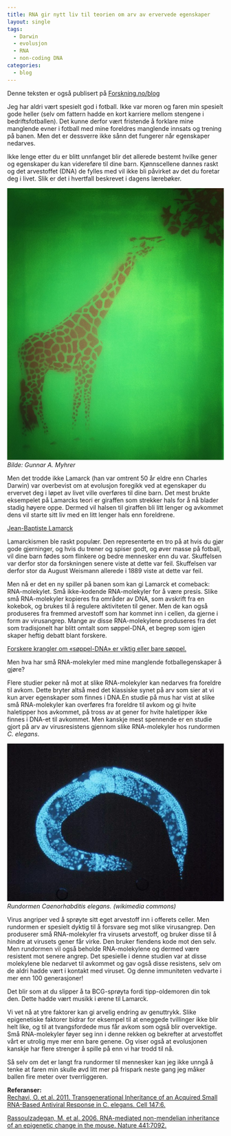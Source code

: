 ```yaml
---
title: RNA gir nytt liv til teorien om arv av ervervede egenskaper
layout: single
tags:
  - Darwin
  - evolusjon
  - RNA
  - non-coding DNA
categories:
  - blog
---
```


Denne teksten er også publisert på [Forskning.no/blog](http://forskning.no/content/rna-gir-nytt-liv-til-teorien-om-arv-av-ervervede-egenskaper)


Jeg har aldri vært spesielt god i fotball. Ikke var moren og faren min spesielt gode heller (selv om fattern hadde en kort karriere mellom stengene i bedriftsfotballen). Det kunne derfor vært fristende å forklare mine manglende evner i fotball med mine foreldres manglende innsats og trening på banen. Men det er dessverre ikke sånn det fungerer når egenskaper nedarves.
 
Ikke lenge etter du er blitt unnfanget blir det allerede bestemt hvilke gener og egenskaper du kan videreføre til dine barn. Kjønnscellene dannes raskt og det arvestoffet (DNA) de fylles med vil ikke bli påvirket av det du foretar deg i livet. Slik er det i hvertfall beskrevet i dagens lærebøker.

![giraff][1]  
*Bilde: Gunnar A. Myhrer*

Men det trodde ikke Lamarck (han var omtrent 50 år eldre enn Charles Darwin) var overbevist om at evolusjon foregikk ved at egenskaper du ervervet deg i løpet av livet ville overføres til dine barn. Det mest brukte eksempelet på Lamarcks teori er giraffen som strekker hals for å nå blader stadig høyere oppe. Dermed vil halsen til giraffen bli litt lenger og avkommet dens vil starte sitt liv med en litt lenger hals enn foreldrene.

[Jean-Baptiste Lamarck](https://en.wikipedia.org/wiki/Lamarck)

Lamarckismen ble raskt populær. Den representerte en tro på at hvis du gjør gode gjerninger, og hvis du trener og spiser godt, og øver masse på fotball, vil dine barn fødes som flinkere og bedre mennesker enn du var. Skuffelsen var derfor stor da forskningen senere viste at dette var feil. Skuffelsen var derfor stor da August Weismann allerede i 1889 viste at dette var feil.

Men nå er det en ny spiller på banen som kan gi Lamarck et comeback: RNA-molekylet. Små ikke-kodende RNA-molekyler for å være presis. Slike små RNA-molekyler kopieres fra områder av DNA, som avskrift fra en kokebok, og brukes til å regulere aktiviteten til gener. Men de kan også produseres fra fremmed arvestoff som har kommet inn i cellen, da gjerne i form av virusangrep. Mange av disse RNA-molekylene produseres fra det som tradisjonelt har blitt omtalt som søppel-DNA, et begrep som igjen skaper heftig debatt blant forskere.

[Forskere krangler om «søppel-DNA» er viktig eller bare søppel.](http://www.aftenposten.no/kultur/Forskere-krangler-om-soppel-DNA-er-viktig-eller-bare-soppel-7131732.html#.Uk1OCrZLIeY)


Men hva har små RNA-molekyler med mine manglende fotballegenskaper å gjøre?

Flere studier peker nå mot at slike RNA-molekyler kan nedarves fra foreldre til avkom. Dette bryter altså med det klassiske synet på arv som sier at vi kun arver egenskaper som finnes i DNA.En studie på mus har vist at slike små RNA-molekyler kan overføres fra foreldre til avkom og gi hvite haletipper hos avkommet, på tross av at gener for hvite haletipper ikke finnes i DNA-et til avkommet. Men kanskje mest spennende er en studie gjort på arv av virusresistens gjennom slike RNA-molekyler hos rundormen *C. elegans*.

![Celegans][2]  
*Rundormen Caenorhabditis elegans. (wikimedia commons)*  

Virus angriper ved å sprøyte sitt eget arvestoff inn i offerets celler. Men rundormen er spesielt dyktig til å forsvare seg mot slike virusangrep. Den produserer små RNA-molekyler fra virusets arvestoff, og bruker disse til å hindre at virusets gener får virke. Den bruker fiendens kode mot den selv. Men rundormen vil også beholde RNA-molekylene og dermed være resistent mot senere angrep. Det spesielle i denne studien var at disse molekylene ble nedarvet til avkommet og gav også disse resistens, selv om de aldri hadde vært i kontakt med viruset. Og denne immuniteten vedvarte i mer enn 100 generasjoner!

Det blir som at du slipper å ta BCG-sprøyta fordi tipp-oldemoren din tok den. Dette hadde vært musikk i ørene til Lamarck.

Vi vet nå at ytre faktorer kan gi arvelig endring av genuttrykk. Slike epigenetiske faktorer bidrar for eksempel til at eneggede tvillinger ikke blir helt like, og til at tvangsfordede mus får avkom som også blir overvektige. Små RNA-molekyler føyer seg inn i denne rekken og bekrefter at arvestoffet vårt er utrolig mye mer enn bare genene. Og viser også at evolusjonen kanskje har flere strenger å spille på enn vi har trodd til nå.

Så selv om det er langt fra rundormer til mennesker kan jeg ikke unngå å tenke at faren min skulle øvd litt mer på frispark neste gang jeg måker ballen fire meter over tverrliggeren.

**Referanser:**  
[Rechavi, O. et al. 2011. Transgenerational Inheritance of an Acquired Small RNA-Based Antiviral Response in C. elegans. Cell 147:6.](http://www.cell.com/abstract/S0092-8674%2811%2901341-9)

[Rassoulzadegan, M. et al. 2006. RNA-mediated non-mendelian inheritance of an epigenetic change in the mouse. Nature 441:7092.](http://www.nature.com/nature/journal/v441/n7092/abs/nature04674.html)

[1]: /images/Giraff-Gunnar-A-Myhrer.jpg
[2]: /images/800px-Caenorhabditis_elegans.jpg
